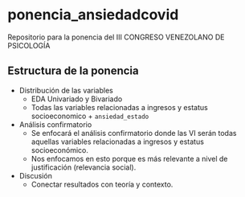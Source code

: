 # ponencia_ansiedadcovid
Repositorio para la ponencia del III CONGRESO VENEZOLANO DE PSICOLOGÍA

## Estructura de la ponencia

- Distribución de las variables
  - EDA Univariado y Bivariado
  - Todas las variables relacionadas a ingresos y estatus socioeconomico + `ansiedad_estado`
- Análisis confirmatorio
  - Se enfocará el análisis confirmatorio donde las VI serán todas aquellas variables relacionadas a ingresos y estatus socioeconómico.
  - Nos enfocamos en esto porque es más relevante a nivel de justificación (relevancia social). 
- Discusión
   - Conectar resultados con teoría y contexto. 
